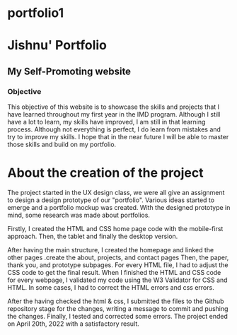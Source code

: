 # portfolio1

# Jishnu' Portfolio

## My Self-Promoting website

### Objective 

This objective of this website is to showcase the skills and projects that I have learned throughout my first year in the IMD program. Although I still have a lot to learn, my skills have improved, I am still in that learning process. Although not everything is perfect, I do learn from mistakes and  try to improve my skills. I hope that in the near future I will be able to master those skills and build on my portfolio. 



# About the creation of the project

The project started in the UX design class,  we were all give an assignment to design a design prototype of our "portfolio". Various ideas started to emerge and a portfolio mockup was created. With the designed prototype in mind, some research was made about portfolios.

Firstly, I created the HTML and CSS home page code with the mobile-first approach. Then, the tablet and finally the desktop version.

After having the main structure, I created the homepage and linked the other pages .create the about, projects, and contact pages Then, the paper, thank you, and prototype subpages. For every HTML file, I had to adjust the CSS code to get the final result. When I finished the HTML and CSS code for every webpage, I validated my code using the W3 Validator for CSS and HTML. In some cases, I had to correct the HTML errors and css errors. 

After the having checked the html & css, I submitted the files to the Github repository stage for the changes, writing a message to commit and pushing the changes. Finally, I tested and corrected some errors. The project ended on April 20th, 2022 with a satisfactory result.

